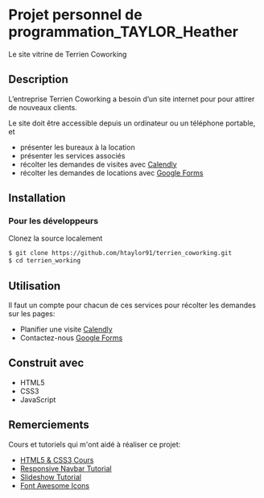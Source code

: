 # Projet personnel de programmation_TAYLOR_Heather

Le site vitrine de Terrien Coworking

## Description

L’entreprise Terrien Coworking a besoin d’un site internet pour pour attirer de nouveaux clients.

Le site doit être accessible depuis un ordinateur ou un téléphone portable, et
- présenter les bureaux à la location
- présenter les services associés
- récolter les demandes de visites avec [Calendly](https://calendly.com)
- récolter les demandes de locations avec [Google Forms](https://docs.google.com/forms)

## Installation

### Pour les développeurs

Clonez la source localement

```sh
$ git clone https://github.com/htaylor91/terrien_coworking.git
$ cd terrien_working
```

## Utilisation

Il faut un compte pour chacun de ces services pour récolter les demandes sur les pages:

- Planifier une visite [Calendly](https://calendly.com)
- Contactez-nous [Google Forms](https://docs.google.com/forms)

## Construit avec
- HTML5
- CSS3
- JavaScript

## Remerciements

Cours et tutoriels qui m'ont aidé à réaliser ce projet:

- [HTML5 & CSS3 Cours](https://openclassrooms.com/fr/courses/1603881-apprenez-a-creer-votre-site-web-avec-html5-et-css3)
- [Responsive Navbar Tutorial](https://youtu.be/mh36Kts-wX8) 
- [Slideshow Tutorial](https://www.w3schools.com/howto/howto_js_slideshow.asp)
- [Font Awesome Icons](https://fontawesome.com/v5.15/icons?d=gallery&p=2)
